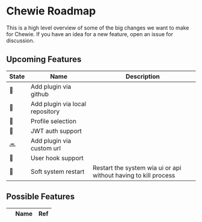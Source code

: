 # Chewie Roadmap

This is a high level overview of some of the big changes we want to make for
Chewie. If you have an idea for a new feature, open an issue for discussion.

## Upcoming Features

| State | Name | Description |
| ------ | ---- | ---- |
| :construction: | Add plugin via github | |
| :ship: | Add plugin via local repository | |
| :ship: | Profile selection | |
| :construction: | JWT auth support | |
| :soon: | Add plugin via custom url | |
| :ship: | User hook support | |
| :construction: | Soft system restart | Restart the system wia ui or api without having to kill process |

## Possible Features

| | Name | Ref |
| ------ | ---- | --- |
